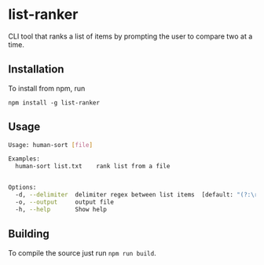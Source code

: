 # list-ranker

CLI tool that ranks a list of items by prompting the user to compare two at a time.

## Installation

To install from npm, run

`npm install -g list-ranker`

## Usage

```sh
Usage: human-sort [file]

Examples:
  human-sort list.txt    rank list from a file


Options:
  -d, --delimiter  delimiter regex between list items  [default: "(?:\r?\n)+"]
  -o, --output     output file                       
  -h, --help       Show help                         


```

## Building

To compile the source just run `npm run build`.

